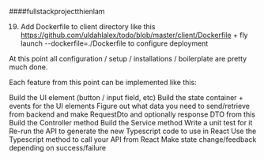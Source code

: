 ﻿####fullstackprojectthienlam

19) Add Dockerfile to client directory like this https://github.com/uldahlalex/todo/blob/master/client/Dockerfile +  fly launch --dockerfile=./Dockerfile to configure deployment

At this point all configuration / setup / installations / boilerplate are pretty much done.

Each feature from this point can be implemented like this:

Build the UI element (button / input field, etc)
Build the state container + events for the UI elements
Figure out what data you need to send/retrieve from backend and make RequestDto and optionally response DTO from this
Build the Controller method
Build the Service method
Write a unit test for it
Re-run the API to generate the new Typescript code to use in React
Use the Typescript method to call your API from React
Make state change/feedback depending on success/failure
